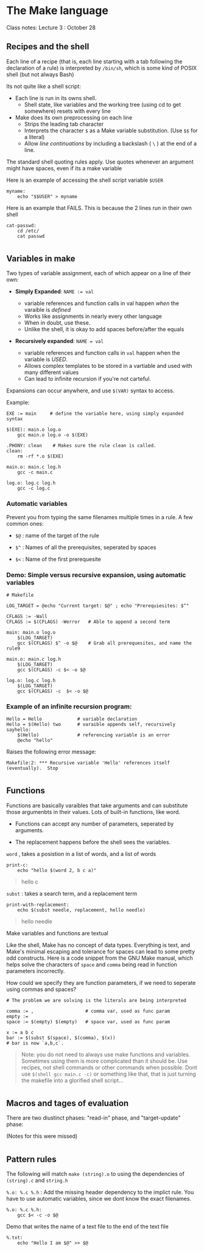 # The Make language
Class notes: Lecture 3 : October 28



## Recipes and the shell

Each line of a recipe (that is, each line starting with a tab following the declaration of a rule) is interpreted by `/bin/sh`, which is some kind of POSIX shell (but not always Bash)


Its not quite like a shell script:
- Each line is run in its owns shell.
    - Shell state, like variables and the working tree (using cd to get somewhere) resets with every line
- Make does its own preprocessing on each line
    - Strips the leading tab character
    - Interprets the character `$` as a Make variable substitution. (Use `$$` for a literal)
    - Allow _line continuations_ by including a backslash ( `\` ) at the end of a line.

The standard shell quoting rules apply. Use quotes whenever an argument might have spaces, even if its a make variable

Here is an example of accessing the shell script variable `$USER`
    
    myname: 
        echo "$$USER" > myname 

Here is an example that FAILS.  This is because the 2 lines run in their own shell

    cat-passwd:
        cd /etc/
        cat passwd
#
## Variables in make

Two types of variable assignment, each  of which appear on a line of their own:
- **Simply Expanded**: `NAME := val`
    - variable references and function calls in val happen _when_ the varaible is _defined_
    - Works like assignments in nearly every other language
    - When in doubt, use these.
    - Unlike the shell, it is okay to add spaces before/after the equals

- **Recursively expanded**: `NAME = val`
    - variable references and function calls in `val` happen when the variable is _USED_.
    - Allows complex templates to be stored in a vartiable and used with many different values
    - Can lead to infinite recursion if you're not carteful.

Expansions can occur anywhere, and use `$(VAR)` syntax to access.

Example: 

    EXE := main     # define the variable here, using simply expanded syntax

    $(EXE): main.o log.o
        gcc main.o log.o -o $(EXE)

    .PHONY: clean    # Makes sure the rule clean is called.
    clean:
        rm -rf *.o $(EXE)
        
    main.o: main.c log.h
        gcc -c main.c

    log.o: log.c log.h
        gcc -c log.c

### Automatic variables

Prevent you from typing the same filenames multiple times in a rule. A few common ones:

- `$@` : name of the target of the rule

- `$^` : Names of all the prerequisites, seperated by spaces

- `$<` : Name of the first prerequesite



### Demo: Simple versus recursive expansion, using automatic variables 

```
# Makefile

LOG_TARGET = @echo "Current target: $@" ; echo "Prerequiesites: $^"

CFLAGS := -Wall
CFLAGS := $(CFLAGS) -Werror   # Able to append a second term

main: main.o log.o
    $(LOG_TARGET)
    gcc $(CFLAGS) $^ -o $@    # Grab all prerequesites, and name the rule9

main.o: main.c log.h
    $(LOG_TARGET)
    gcc $(CFLAGS) -c $< -o $@

log.o: log.c log.h
    $(LOG_TARGET)
    gcc $(CFLAGS) -c  $< -o $@
```

### Example of an infinite recursion program:
```
Hello = Hello             # variable declaration
Hello = $(Hello) two      # varaible appends self, recursively
sayhello:
	$(Hello)              # referencing variable is an error
	@echo "hello"
```

Raises the following error message:

`Makefile:2: *** Recursive variable 'Hello' references itself (eventually).  Stop`

#

## Functions

Functions are basically varaibles that take arguments and can substitute those argumenbts in their values. Lots of built-in functions, like word.

- Functions can accept any number of parameters, seperated by arguments.

- The replacement happens before the shell sees the variables. 

 `word` , takes a posistion in a list of words, and a list of words
```
print-c:
    echo "hello $(word 2, b c a)" 
```
> hello c


`subst` : takes a search term, and a replacement term
```
print-with-replacement:
    echo $(subst needle, replacement, hello needle)
```
> hello needle

Make variables and functions are textual

Like the shell, Make has no concept of data types. Everything is text, and Make's minimal escaping and tolerance for spaces can lead to some pretty odd constructs. Here is a code snippet from the GNU Make manual, which helps solve the characters of `space` and `comma` being read in function parameters incorrectly. 

How could we specify they are function parameters, if we need to seperate using commas and spaces?
```
# The problem we are solving is the literals are being interpreted

comma := ,                   # comma var, used as func param
empty :=                     
space := $(empty) $(empty)   # space var, used as func param

x := a b c
bar := $(subst $(space), $(comma), $(x)) 
# bar is now `a,b,c`.
```

> Note: you do not need to always use make functions and variables. Sometimes using them is more complicated than it should be. Use recipes, not shell commands or other commands when possible. Dont use `$(shell gcc main.c -c)` or something like that, that is just turning the makefile into a glorified shell script...
#

## Macros and tages of evaluation

There are two diustinct phases: "read-in" phase, and  "target-update" phase:

(Notes for this were missed)

#

## Pattern rules

The following will match `make (string).o` to using the dependencies of `(string).c` and `string.h`

`%.o: %.c %.h` : Add the missing header dependency to the implict rule. You have to use automatic variables, since we dont know the exact filenames.

```
%.o: %.c %.h:
    gcc $< -c -o $@
```

Demo that writes the name of a text file to the end of the text file 
```
%.txt:
    echo "Hello I am $@" >> $@
```